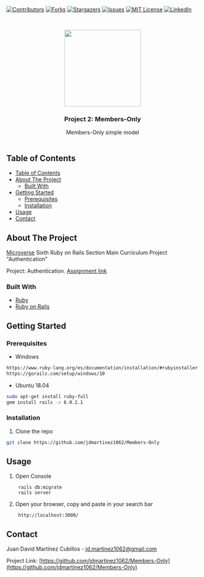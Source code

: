 <!-- PROJECT SHIELDS -->
<!--
*** I'm using markdown "reference style" links for readability.
*** Reference links are enclosed in brackets [ ] instead of parentheses ( ).
*** See the bottom of this document for the declaration of the reference variables
*** for contributors-url, forks-url, etc. This is an optional, concise syntax you may use.
*** https://www.markdownguide.org/basic-syntax/#reference-style-links
-->

[![Contributors][contributors-shield]][contributors-url]
[![Forks][forks-shield]][forks-url]
[![Stargazers][stars-shield]][stars-url]
[![Issues][issues-shield]][issues-url]
[![MIT License][license-shield]][license-url]
[![LinkedIn][linkedin-shield]][linkedin-url]

<!-- PROJECT LOGO -->
<br />
<p align="center">
  <a href="https://github.com/jdmartinez1062/Members-Only">
    <img src="app/assets/images/badge.svg" widht= "200px" height="200px">
  </a>

  <h3 class ="norse" align="center" style="@font-face {font-family: 'Norse'; src: url('/fonts/Norse.otf'); font-family:'Norse'}">Project 2: Members-Only</h3>

  <p align="center">
    Members-Only simple model
    <br />
    <br />
  </p>
</p>

<!-- TABLE OF CONTENTS -->

## Table of Contents

- [Table of Contents](#table-of-contents)
- [About The Project](#about-the-project)
  - [Built With](#built-with)
- [Getting Started](#getting-started)
  - [Prerequisites](#prerequisites)
  - [Installation](#installation)
- [Usage](#usage)
- [Contact](#contact)

<!-- ABOUT THE PROJECT -->

## About The Project



[Microverse](https://www.microverse.org/) Sixth Ruby on Rails Section Main Curriculum Project "Authentication"

Project: Authentication. [Assignment link](https://www.theodinproject.com/courses/ruby-on-rails/lessons/authentication)


### Built With

- [Ruby](https://www.ruby-lang.org)
- [Ruby on Rails](https://rubyonrails.org/)

## Getting Started

### Prerequisites


* Windows
```sh
https://www.ruby-lang.org/es/documentation/installation/#rubyinstaller
https://gorails.com/setup/windows/10
```
* Ubuntu 18.04
```sh
sudo apt-get install ruby-full
gem install rails -v 6.0.2.1
```
### Installation

1. Clone the repo

```sh
git clone https://github.com/jdmartinez1062/Members-Only
```
<!-- USAGE EXAMPLES -->
## Usage

1. Open Console

    
        rails db:migrate
        rails server         
    

2. Open your browser, copy and paste in your search bar
   
        http://localhost:3000/

        

<!-- CONTACT -->

## Contact

Juan David Martínez Cubillos - jd.martinez1062@gmail.com

Project Link: [https://github.com/jdmartinez1062/Members-Only](https://github.com/jdmartinez1062/Members-Only)

<!-- ACKNOWLEDGEMENTS -->


<!-- MARKDOWN LINKS & IMAGES -->
<!-- https://www.markdownguide.org/basic-syntax/#reference-style-links -->

[contributors-shield]: https://img.shields.io/github/contributors/jdmartinez1062/Members-Only.svg?style=flat-square
[contributors-url]: https://github.com/jdmartinez1062/Members-Only/graphs/contributors
[forks-shield]: https://img.shields.io/github/forks/jdmartinez1062/Members-Only.svg?style=flat-square
[forks-url]: https://github.com/jdmartinez1062/Members-Only/network/members
[stars-shield]: https://img.shields.io/github/stars/jdmartinez1062/Members-Only.svg?style=flat-square
[stars-url]: https://github.com/jdmartinez1062/Members-Only/stargazers
[issues-shield]: https://img.shields.io/github/issues/jdmartinez1062/Members-Only.svg?style=flat-square
[issues-url]: https://github.com/jdmartinez1062/Members-Only/issues
[license-shield]: https://img.shields.io/github/license/jdmartinez1062/Members-Only.svg?style=flat-square
[license-url]: https://github.com/jdmartinez1062/Members-Only/blob/master/LICENSE.txt
[linkedin-shield]: https://img.shields.io/badge/-LinkedIn-black.svg?style=flat-square&logo=linkedin&colorB=555
[linkedin-url]: https://linkedin.com/in/othneildrew
[product-screenshot]: imgs/screenshot.jpg

